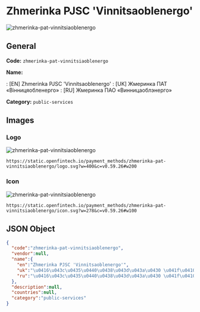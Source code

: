 
# Zhmerinka PJSC 'Vinnitsaoblenergo' 
![zhmerinka-pat-vinnitsiaoblenergo](https://static.openfintech.io/payment_methods/zhmerinka-pat-vinnitsiaoblenergo/logo.svg?w=400&c=v0.59.26#w200)  

## General 
**Code:** `zhmerinka-pat-vinnitsiaoblenergo` 
 
**Name:** 
 
:	[EN] Zhmerinka PJSC 'Vinnitsaoblenergo' 
:	[UK] Жмеринка ПАТ «Вінницяобленерго» 
:	[RU] Жмеринка ПАО «Винницаоблэнерго» 
 
**Category:** `public-services` 
 

## Images 

### Logo 
![zhmerinka-pat-vinnitsiaoblenergo](https://static.openfintech.io/payment_methods/zhmerinka-pat-vinnitsiaoblenergo/logo.svg?w=400&c=v0.59.26#w200)  

```
https://static.openfintech.io/payment_methods/zhmerinka-pat-vinnitsiaoblenergo/logo.svg?w=400&c=v0.59.26#w200
```  

### Icon 
![zhmerinka-pat-vinnitsiaoblenergo](https://static.openfintech.io/payment_methods/zhmerinka-pat-vinnitsiaoblenergo/icon.svg?w=278&c=v0.59.26#w100)  

```
https://static.openfintech.io/payment_methods/zhmerinka-pat-vinnitsiaoblenergo/icon.svg?w=278&c=v0.59.26#w100
```  

## JSON Object 

```json
{
  "code":"zhmerinka-pat-vinnitsiaoblenergo",
  "vendor":null,
  "name":{
    "en":"Zhmerinka PJSC 'Vinnitsaoblenergo'",
    "uk":"\u0416\u043c\u0435\u0440\u0438\u043d\u043a\u0430 \u041f\u0410\u0422 \u00ab\u0412\u0456\u043d\u043d\u0438\u0446\u044f\u043e\u0431\u043b\u0435\u043d\u0435\u0440\u0433\u043e\u00bb",
    "ru":"\u0416\u043c\u0435\u0440\u0438\u043d\u043a\u0430 \u041f\u0410\u041e \u00ab\u0412\u0438\u043d\u043d\u0438\u0446\u0430\u043e\u0431\u043b\u044d\u043d\u0435\u0440\u0433\u043e\u00bb"
  },
  "description":null,
  "countries":null,
  "category":"public-services"
}
```  
